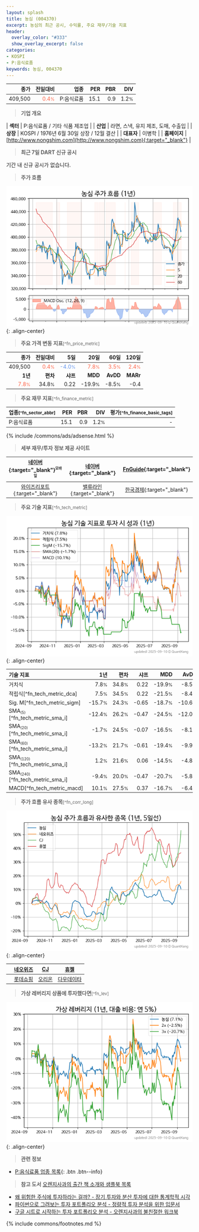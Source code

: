 ```yaml
---
layout: splash
title: 농심 (004370)
excerpt: 농심의 최근 공시, 수익률, 주요 재무/기술 지표
header:
  overlay_color: "#333"
  show_overlay_excerpt: false
categories:
- KOSPI
- P:음식료품
keywords: 농심, 004370
---
```


| **종가** | **전일대비** | **업종** | **PER** | **PBR** | **DIV** |
| -------: | -----------: | -------: | ------: | ------: | ------: |
| 409,500 | <span style="color: tomato">0.4<small>%</small></span> | P:음식료품 | 15.1 | 0.9 | 1.2<small>%</small> |

<!-- more -->


> **기업 개요**<a id="company"></a>

| <span style="white-space:nowrap;">**섹터**</span> | P:음식료품 / 기타 식품 제조업 |
| <span style="white-space:nowrap;">**산업**</span> | 라면, 스낵, 유지 제조, 도매, 수출입 |
| <span style="white-space:nowrap;">**상장**</span> | KOSPI / 1976년 6월 30일 상장 / 12월 결산 |
| <span style="white-space:nowrap;">**대표자**</span> | 이병학 |
| <span style="white-space:nowrap;">**홈페이지**</span> | [http://www.nongshim.com](http://www.nongshim.com){:target="_blank"} |


> **최근 7일 DART 신규 공시**<a id="dart"></a>

기간 내 신규 공시가 없습니다.


> **주가 흐름**<a id="price"></a>

![004370](/stock/images/004370.png){: .align-center}


> **주요 가격 변동 지표**<small>[^fn_price_metric]</small>

| **종가** | **전일대비** | **5일** | **20일** | **60일** | **120일** |
| -------: | -----------: | ------: | -------: | -------: | --------: |
| 409,500 | <span style="color: tomato">0.4<small>%</small></span> | <span style="color: cornflowerblue">-4.0<small>%</small></span> | <span style="color: tomato">7.8<small>%</small></span> | <span style="color: tomato">3.5<small>%</small></span> | <span style="color: tomato">2.4<small>%</small></span> |
| **1년** | **편차** | **샤프** | **MDD** | **AvDD** | **MARr** |
| <span style="color: tomato">7.8<small>%</small></span> | 34.8<small>%</small> | 0.22 | -19.9<small>%</small> | -8.5<small>%</small> | -0.4 |


> **주요 재무 지표**<small>[^fn_finance_metric]</small>

| **업종**<small>[^fn_sector_abbr]</small> | **PER** | **PBR** | **DIV** | **평가**<small>[^fn_finance_basic_tags]</small> |
| :--------------------------------------- | ------: | ------: | ------: | ----------------------------------------------: |
| P:음식료품 | 15.1 | 0.9 | 1.2<small>%</small> | - |



{% include /commons/ads/adsense.html %}

> **세부 재무/투자 정보 제공 사이트**

| [네이버](https://m.stock.naver.com/domestic/stock/004370/finance/summary){:target="_blank"}<sup><small>모바일</small></sup> | [네이버](https://finance.naver.com/item/coinfo.naver?code=004370){:target="_blank"} | [FnGuide](https://comp.fnguide.com/SVO2/ASP/SVD_Invest.asp?gicode=A004370&MenuYn=Y){:target="_blank"} |
| :---: | :---: | :---: |
| [와이즈리포트](https://comp.wisereport.co.kr/company/c1040001.aspx?cmp_cd=004370){:target="_blank"} | [밸류라인](https://www.valueline.co.kr/finance/summary/004370){:target="_blank"} | [한국경제](https://markets.hankyung.com/stock/004370/financial-summary){:target="_blank"} |


> **주요 기술 지표**<small>[^fn_tech_metric]</small>


![004370](/stock/images/004370_tech.png){: .align-center}

| **기술 지표** | **1년** | **편차** | **샤프** | **MDD** | **AvDD** |
| :------------ | ------: | -----------: | -------: | ------: | -------: |
| 거치식 | 7.8<small>%</small> | 34.8<small>%</small> | 0.22 | -19.9<small>%</small> | -8.5<small>%</small> |
| 적립식[^fn_tech_metric_dca] | 7.5<small>%</small> | 34.5<small>%</small> | 0.22 | -21.5<small>%</small> | -8.4<small>%</small> |
| Sig. M[^fn_tech_metric_sigm] | -15.7<small>%</small> | 24.3<small>%</small> | -0.65 | -18.7<small>%</small> | -10.6<small>%</small> |
| SMA<small><sub>(5)</sub></small>[^fn_tech_metric_sma_i] | -12.4<small>%</small> | 26.2<small>%</small> | -0.47 | -24.5<small>%</small> | -12.0<small>%</small> |
| SMA<small><sub>(20)</sub></small>[^fn_tech_metric_sma_i] | -1.7<small>%</small> | 24.5<small>%</small> | -0.07 | -16.5<small>%</small> | -8.1<small>%</small> |
| SMA<small><sub>(60)</sub></small>[^fn_tech_metric_sma_i] | -13.2<small>%</small> | 21.7<small>%</small> | -0.61 | -19.4<small>%</small> | -9.9<small>%</small> |
| SMA<small><sub>(120)</sub></small>[^fn_tech_metric_sma_i] | 1.2<small>%</small> | 21.6<small>%</small> | 0.06 | -14.5<small>%</small> | -4.8<small>%</small> |
| SMA<small><sub>(240)</sub></small>[^fn_tech_metric_sma_i] | -9.4<small>%</small> | 20.0<small>%</small> | -0.47 | -20.7<small>%</small> | -5.8<small>%</small> |
| MACD[^fn_tech_metric_macd] | 10.1<small>%</small> | 27.5<small>%</small> | 0.37 | -16.7<small>%</small> | -6.4<small>%</small> |


> **주가 흐름 유사 종목**<a id="corr"></a><small>[^fn_corr_long]</small>

![004370](/stock/images/004370_corr.png){: .align-center}

|       | [네오위즈](/095660/) | [CJ](/001040/) | [휴젤](/145020/) |
| :---: | :------------------------------------: | :------------------------------------: | :------------------------------------: |
|       | [롯데쇼핑](/023530/) | [오리온](/271560/) | [다우데이타](/032190/) |


> **가상 레버리지 상품에 투자했다면**<a id="2x"></a><small>[^fn_lev]</small>

![004370](/stock/images/004370_2x.png){: .align-center}


> **관련 정보**

- [P:음식료품 업종 목록](/stats/sector/kospi_업종_음식료품_종목/){: .btn .btn--info}

> **참고 도서** [오렌지사과의 출간 책 소개와 샘플북 목록](https://kongdori.tistory.com/691)

- [왜 위험한 주식에 투자하라는 걸까? - 장기 투자와 분산 투자에 대한 통계학적 시각](https://kongdori.tistory.com/421)
- [파이썬으로 그려보는 투자 포트폴리오 분석  - 정량적 투자 분석을 위한 입문서](https://kongdori.tistory.com/643)
- [구글 시트로 시작하는 투자 포트폴리오 분석 - 오렌지사과의 불친절한 워크북](https://kongdori.tistory.com/449)


{% include commons/footnotes.md %}